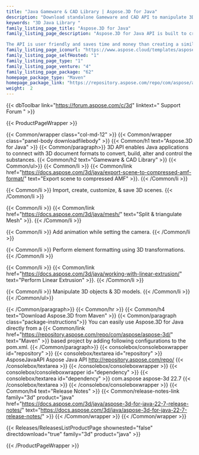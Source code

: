 ```yaml
---
title: "Java Gameware & CAD Library | Aspose.3D for Java"
description: "Download standalone Gameware and CAD API to manipulate 3D files. API supports most of the popular 3D file formats and applications can create, read, convert & modify files easily. "
keywords: "3D Java Library "
family_listing_page_title: "Aspose.3D for Java"
family_listing_page_description: "Aspose.3D for Java API is built to create, edit, manipulate and save 3D formats. It empowers Java applications to connect with 3D documents without installing any software package on the computer. Aspose.3D for Java API assist developers to model and create massive worlds in games, superb scenes for design visualization, and engage virtual reality experiences.

The API is user friendly and saves time and money than creating a similar solution from scratch."
family_listing_page_iconurl: "https://www.aspose.cloud/templates/aspose/App_Themes/V3/images/3d/272x272/aspose_3d-for-java.png"
family_listing_page_selfHosted: "1"
family_listing_page_type: "1"
family_listing_page_venture: "4"
family_listing_page_package: "62"
homepage_package_type: "Maven"
homepage_package_link: "https://repository.aspose.com/repo/com/aspose/aspose-3d/"
weight:  2
---
```


{{< dbToolbar link="https://forum.aspose.com/c/3d" linktext=" Support Forum " >}}


{{< ProductPageWrapper >}}

<!-- ProductPageContent-->
{{< Common/wrapper class="col-md-12" >}}
{{< Common/wrapper class="panel-body downloadfilebody" >}}
{{< Common/h1 text="Aspose.3D for Java" >}}
{{< Common/paragraph>}}
3D API enables Java applications to connect with 3D document formats to convert, build, alter and control the substances.
{{< Common/h2 text="Gameware & CAD Library"  >}} {{< Common/ul>}}
    {{< Common/li >}} {{< Common/link href="https://docs.aspose.com/3d/java/export-scene-to-compressed-amf-format/" text="Export scene to compressed AMF"  >}}. {{< /Common/li >}}

   {{< Common/li >}} Import, create, customize, & save 3D scenes. {{< /Common/li >}}

   {{< Common/li >}} {{< Common/link href="https://docs.aspose.com/3d/java/mesh/" text="Split & triangulate Mesh"  >}}. {{< /Common/li >}}

   {{< Common/li >}} Add animation while setting the camera. {{< /Common/li >}}

   {{< Common/li >}} Perform element formatting using 3D transformations. {{< /Common/li >}}

   {{< Common/li >}} {{< Common/link href="https://docs.aspose.com/3d/java/working-with-linear-extrusion/" text="Perform Linear Extrusion"  >}}. {{< /Common/li >}}

   {{< Common/li >}} Manipulate 3D objects & 3D models. {{< /Common/li >}}
 {{< /Common/ul>}}

{{< /Common/paragraph>}}
{{< Common/hr >}}
{{< Common/h4 text="Download Aspose.3D from Maven"  >}}
{{< Common/paragraph class="package-instructions">}}
You can easily use Aspose.3D for Java directly from a {{< Common/link href="https://repository.aspose.com/repo/com/aspose/aspose-3d/" text="Maven"  >}} based project by adding following configurations to the pom.xml.
 {{< /Common/paragraph>}}
{{< consolebox/consoleboxwrapper id="repository" >}}
       {{< consolebox/textarea id="repository" >}} <repository>
    <id>AsposeJavaAPI</id>
    <name>Aspose Java API</name>
    <url>http://repository.aspose.com/repo/</url>
</repository> {{< /consolebox/textarea >}}
{{< /consolebox/consoleboxwrapper >}}
{{< consolebox/consoleboxwrapper id="dependency" >}}
       {{< consolebox/textarea id="dependency" >}} <dependency>
     <groupId>com.aspose</groupId>
     <artifactId>aspose-3d</artifactId>
     <version>22.7</version>
</dependency> {{< /consolebox/textarea >}}
{{< /consolebox/consoleboxwrapper >}}
{{< Common/h4 text="Release Notes"  >}}
{{< Common/release-notes-link family="3d" product="java" href="https://docs.aspose.com/3d/java/aspose-3d-for-java-22-7-release-notes/" text="https://docs.aspose.com/3d/java/aspose-3d-for-java-22-7-release-notes/"  >}}
{{< /Common/wrapper >}}
{{< /Common/wrapper >}}

<!-- /ProductPageContent-->



<!-- ReleasesListProductPage-->
   {{< Releases/ReleasesListProductPage shownested="false"  directdownload="true" family="3d" product="java" >}}
<!-- /ReleasesListProductPage-->

{{< /ProductPageWrapper >}}

